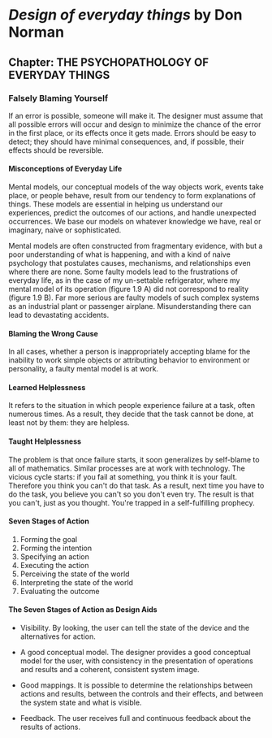 # _Design of everyday things_ by Don Norman

## Chapter: THE PSYCHOPATHOLOGY OF EVERYDAY THINGS

### Falsely Blaming Yourself

If an error is possible, someone will make it. The designer must assume that all possible errors will occur and design to minimize the chance of the error in the first place, or its effects once it gets made. Errors should be easy to detect; they should have minimal consequences, and, if possible, their effects should be reversible.

#### Misconceptions of Everyday Life

Mental models, our conceptual models of the way objects work, events take place, or people behave, result from our tendency to form explanations of things. These models are essential in helping us understand our experiences, predict the outcomes of our actions, and handle unexpected occurrences. We base our models on whatever knowledge we have, real or imaginary, naive or sophisticated.

Mental models are often constructed from fragmentary evidence, with but a poor understanding of what is happening, and with a kind of naive psychology that postulates causes, mechanisms, and relationships even where there are none. Some faulty models lead to the frustrations of everyday life, as in the case of my un-settable refrigerator, where my mental model of its operation (figure 1.9 A) did not correspond to reality (figure 1.9 B). Far more serious are faulty models of such complex systems as an industrial plant or passenger airplane. Misunderstanding there can lead to devastating accidents.

#### Blaming the Wrong Cause

In all cases, whether a person is inappropriately accepting blame for the inability to work simple objects or attributing behavior to environment or personality, a faulty mental model is at work.

#### Learned Helplessness 

It refers to the situation in which people experience failure at a task, often numerous times. As a result, they decide that the task cannot be done, at least not by them: they are helpless.

#### Taught Helplessness

The problem is that once failure starts, it soon generalizes by self-blame to all of mathematics. Similar processes are at work with technology. The vicious cycle starts: if you fail at something, you think it is your fault. Therefore you think you can't do that task. As a result, next time you have to do the task, you believe you can't so you don't even try. The result is that you can't, just as you thought. You're trapped in a self-fulfilling prophecy.

#### Seven Stages of Action

1. Forming the goal
2. Forming the intention
3. Specifying an action
4. Executing the action
5. Perceiving the state of the world
6. Interpreting the state of the world
7. Evaluating the outcome

#### The Seven Stages of Action as Design Aids

- Visibility. By looking, the user can tell the state of the device and the alternatives for action.

- A good conceptual model. The designer provides a good conceptual model for the user, with consistency in the presentation of operations and results and a coherent, consistent system image.

- Good mappings. It is possible to determine the relationships between actions and results, between the controls and their effects, and between the system state and what is visible.

- Feedback. The user receives full and continuous feedback about the results of actions.
